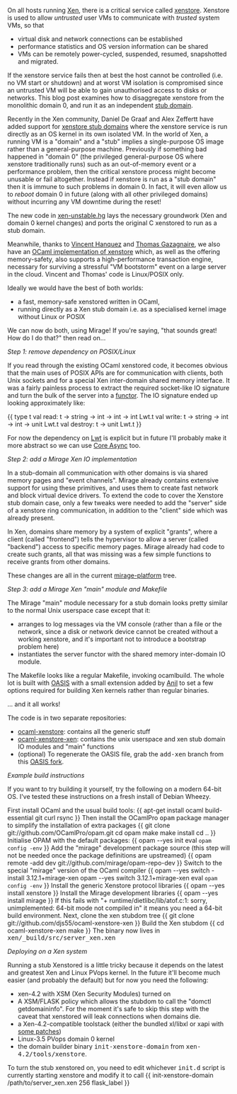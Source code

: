 On all hosts running [Xen](http://www.xen.org/), there is a critical service called [xenstore](http://wiki.xen.org/wiki/XenStore).
Xenstore is used to allow *untrusted* user VMs to communicate with *trusted* system VMs, so that

* virtual disk and network connections can be established
* performance statistics and OS version information can be shared
* VMs can be remotely power-cycled, suspended, resumed, snapshotted and migrated.

If the xenstore service fails then at best the host cannot be controlled (i.e. no VM start or shutdown)
and at worst VM isolation is compromised since an untrusted VM will be able to gain unauthorised access to disks or networks.
This blog post examines how to disaggregate xenstore from the monolithic domain 0, and run it as an independent [stub domain](http://www.cl.cam.ac.uk/~dgm36/publications/2008-murray2008improving.pdf).

Recently in the Xen community, Daniel De Graaf and Alex Zeffertt have added support for
[xenstore stub domains](http://lists.xen.org/archives/html/xen-devel/2012-01/msg02349.html)
where the xenstore service is run directly as an OS kernel in its own isolated VM. In the world of Xen,
a running VM is a "domain" and a "stub" implies a single-purpose OS image rather than a general-purpose
machine.
Previously if something bad happened in "domain 0" (the privileged general-purpose OS where xenstore traditionally runs)
such as an out-of-memory event or a performance problem, then the critical xenstore process might become unusable
or fail altogether. Instead if xenstore is run as a "stub domain" then it is immune to such problems in
domain 0. In fact, it will even allow us to *reboot* domain 0 in future (along with all other privileged
domains) without incurring any VM downtime during the reset!

The new code in [xen-unstable.hg](http://xenbits.xensource.com/xen-unstable.hg) lays the necessary groundwork
(Xen and domain 0 kernel changes) and ports the original C xenstored to run as a stub domain.

Meanwhile, thanks to [Vincent Hanquez](http://tab.snarc.org) and [Thomas Gazagnaire](http://gazagnaire.org), we also have an
[OCaml implementation of xenstore](http://gazagnaire.org/pub/SSGM10.pdf) which, as well as the offering
memory-safety, also supports a high-performance transaction engine, necessary for surviving a stressful
"VM bootstorm" event on a large server in the cloud. Vincent and Thomas' code is Linux/POSIX only.

Ideally we would have the best of both worlds:

* a fast, memory-safe xenstored written in OCaml,
* running directly as a Xen stub domain i.e. as a specialised kernel image without Linux or POSIX

We can now do both, using Mirage!  If you're saying, "that sounds great! How do I do that?" then read on...

*Step 1: remove dependency on POSIX/Linux*

If you read through the existing OCaml xenstored code, it becomes obvious that the main uses of POSIX APIs are for communication
with clients, both Unix sockets and for a special Xen inter-domain shared memory interface. It was a fairly
painless process to extract the required socket-like IO signature and turn the bulk of the server into
a [functor](http://caml.inria.fr/pub/docs/manual-ocaml-4.00/manual004.html). The IO signature ended up looking approximately like:

{{
    type t
    val read: t -> string -> int -> int -> int Lwt.t
    val write: t -> string -> int -> int -> unit Lwt.t
    val destroy: t -> unit Lwt.t
}}

For now the dependency on [Lwt](http://ocsigen.org/lwt/) is explicit but in future I'll probably make it more abstract so we
can use [Core Async](https://ocaml.janestreet.com/?q=node/100) too.

*Step 2: add a Mirage Xen IO implementation*

In a stub-domain all communication with other domains is via shared memory pages and "event channels".
Mirage already contains extensive support for using these primitives, and uses them to create fast
network and block virtual device drivers. To extend the code to cover the Xenstore stub domain case,
only a few tweaks were needed to add the "server" side of a xenstore ring communication, in addition
to the "client" side which was already present.

In Xen, domains share memory by a system of explicit "grants", where a client (called "frontend")
tells the hypervisor to allow a server (called "backend") access to specific memory pages. Mirage
already had code to create such grants, all that was missing was a few simple functions to receive
grants from other domains.

These changes are all in the current [mirage-platform](https://github.com/mirage/mirage-platform)
tree.

*Step 3: add a Mirage Xen "main" module and Makefile*

The Mirage "main" module necessary for a stub domain looks pretty similar to the normal Unix
userspace case except that it:

* arranges to log messages via the VM console (rather than a file or the network, since a disk or network device cannot be created without a working xenstore, and it's important not to introduce a bootstrap
     problem here)
* instantiates the server functor with the shared memory inter-domain IO module.

The Makefile looks like a regular Makefile, invoking ocamlbuild. The whole lot is built with
[OASIS](http://oasis.forge.ocamlcore.org/) with a small extension added by [Anil](http://anil.recoil.org/) to set a few options
required for building Xen kernels rather than regular binaries.

... and it all works!

The code is in two separate repositories:
* [ocaml-xenstore](https://github.com/djs55/ocaml-xenstore): contains all the generic stuff
* [ocaml-xenstore-xen](https://github.com/djs55/ocaml-xenstore-xen): contains the unix userspace
    and xen stub domain IO modules and "main" functions
* (optional) To regenerate the OASIS file, grab the <tt>add-xen</tt> branch from this [OASIS fork](http://github.com/avsm/oasis).

*Example build instructions*

If you want to try building it yourself, try the following on a modern 64-bit OS. I've tested these
instructions on a fresh install of Debian Wheezy.

First install OCaml and the usual build tools:
{{
    apt-get install ocaml build-essential git curl rsync
}}
Then install the OCamlPro <tt>opam</tt> package manager to simplify the installation of extra packages
{{
    git clone git://github.com/OCamlPro/opam.git
    cd opam
    make
    make install
    cd ..
}}
Initialise OPAM with the default packages:
{{
    opam --yes init
    eval `opam config -env`
}}
Add the "mirage" development package source (this step will not be needed once the package definitions are upstreamed)
{{
    opam remote -add dev git://github.com/mirage/opam-repo-dev
}}
Switch to the special "mirage" version of the OCaml compiler
{{
    opam --yes switch -install 3.12.1+mirage-xen
    opam --yes switch 3.12.1+mirage-xen
    eval `opam config -env`
}}
Install the generic Xenstore protocol libraries
{{
    opam --yes install xenstore
}}
Install the Mirage development libraries
{{
    opam --yes install mirage
}}
If this fails with "+ runtime/dietlibc/lib/atof.c:1: sorry, unimplemented: 64-bit mode not compiled in" it means you need a 64-bit build environment.
Next, clone the xen stubdom tree
{{
    git clone git://github.com/djs55/ocaml-xenstore-xen
}}
Build the Xen stubdom
{{
    cd ocaml-xenstore-xen
    make
}}
The binary now lives in <tt>xen/_build/src/server_xen.xen</tt>

*Deploying on a Xen system*

Running a stub Xenstored is a little tricky because it depends on the latest and
greatest Xen and Linux PVops kernel. In the future it'll become much easier (and probably
the default) but for now you need the following:

* xen-4.2 with XSM (Xen Security Modules) turned on
* A XSM/FLASK policy which allows the stubdom to call the "domctl getdomaininfo". For the moment it's safe to skip this step with the caveat that xenstored will leak connections when domains die.
* a Xen-4.2-compatible toolstack (either the bundled xl/libxl or xapi with [some patches](http://github.com/djs55/xen-api/tree/xen-4.2))
* Linux-3.5 PVops domain 0 kernel
* the domain builder binary <tt>init-xenstore-domain</tt> from <tt>xen-4.2/tools/xenstore</tt>.

To turn the stub xenstored on, you need to edit whichever <tt>init.d</tt> script is currently starting xenstore and modify it to call
{{
    init-xenstore-domain /path/to/server_xen.xen 256 flask_label
}}
